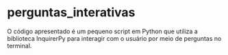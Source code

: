 # perguntas_interativas
O código apresentado é um pequeno script em Python que utiliza a biblioteca InquirerPy para interagir com o usuário por meio de perguntas no terminal.
